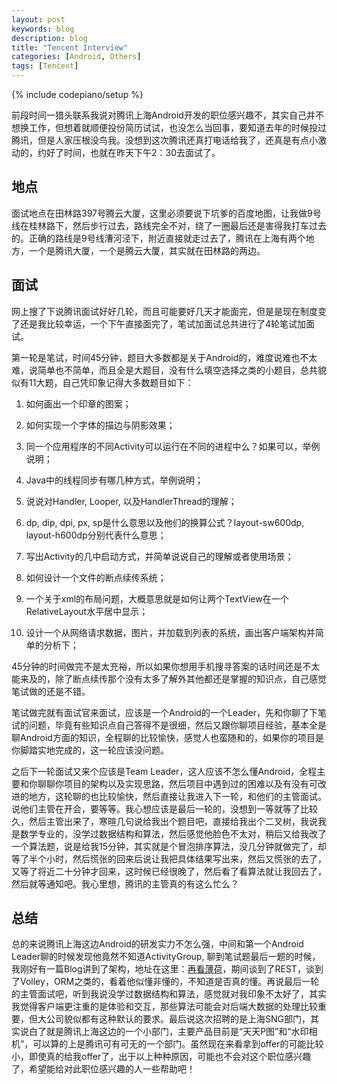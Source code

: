 ```yaml
---
layout: post
keywords: blog
description: blog
title: "Tencent Interview"
categories: [Android, Others]
tags: [Tencent]
---
```

{% include codepiano/setup %}

前段时间一猎头联系我说对腾讯上海Android开发的职位感兴趣不，其实自己并不想换工作，但想着就顺便投份简历试试，也没怎么当回事，要知道去年的时候投过腾讯，但是人家压根没鸟我。没想到这次腾讯还真打电话给我了，还真是有点小激动的，约好了时间，也就在昨天下午2：30去面试了。

## 地点

面试地点在田林路397号腾云大厦，这里必须要说下坑爹的百度地图，让我做9号线在桂林路下，然后步行过去，路线完全不对，绕了一圈最后还是害得我打车过去的。正确的路线是9号线漕河泾下，附近直接就走过去了，腾讯在上海有两个地方，一个是腾讯大厦，一个是腾云大厦，其实就在田林路的两边。

## 面试

网上搜了下说腾讯面试好好几轮，而且可能要好几天才能面完，但是是现在制度变了还是我比较幸运，一个下午直接面完了，笔试加面试总共进行了4轮笔试加面试。

第一轮是笔试，时间45分钟，题目大多数都是关于Android的，难度说难也不太难，说简单也不简单，而且全是大题目，没有什么填空选择之类的小题目，总共貌似有11大题，自己凭印象记得大多数题目如下：

1. 如何画出一个印章的图案；

2. 如何实现一个字体的描边与阴影效果；

3. 同一个应用程序的不同Activity可以运行在不同的进程中么？如果可以，举例说明；

4. Java中的线程同步有哪几种方式，举例说明；

5. 说说对Handler, Looper, 以及HandlerThread的理解；

6. dp, dip, dpi, px, sp是什么意思以及他们的换算公式？layout-sw600dp, layout-h600dp分别代表什么意思；

7. 写出Activity的几中启动方式，并简单说说自己的理解或者使用场景；

8. 如何设计一个文件的断点续传系统；

9. 一个关于xml的布局问题，大概意思就是如何让两个TextView在一个RelativeLayout水平居中显示；

10. 设计一个从网络请求数据，图片，并加载到列表的系统，画出客户端架构并简单的分析下；

45分钟的时间做完不是太充裕，所以如果你想用手机搜寻答案的话时间还是不太能来及的，除了断点续传那个没有太多了解外其他都还是掌握的知识点，自己感觉笔试做的还是不错。

笔试做完就有面试官来面试，应该是一个Android的一个Leader，先和你聊了下笔试的问题，毕竟有些知识点自己答得不是很细，然后又跟你聊项目经验，基本全是聊Android方面的知识，全程聊的比较愉快，感觉人也蛮随和的，如果你的项目是你脚踏实地完成的，这一轮应该没问题。

之后下一轮面试又来个应该是Team Leader，这人应该不怎么懂Android，全程主要和你聊聊你项目的架构以及实现思路，然后项目中遇到过的困难以及有没有可改进的地方，这轮聊的也比较愉快，然后直接让我进入下一轮，和他们的主管面试。说他们主管在开会，要等等。我心想应该是最后一轮的，没想到一等就等了比较久，然后主管出来了，寒暄几句说给我出个题目吧，直接给我出个二叉树，我说我是数学专业的，没学过数据结构和算法，然后感觉他脸色不太对，稍后又给我改了一个算法题，说是给我15分钟，其实就是个冒泡排序算法，没几分钟就做完了，却等了半个小时，然后慌张的回来后说让我把具体结果写出来，然后又慌张的去了，又等了将近二十分钟才回来，这时候已经很晚了，然后看了看算法就让我回去了，然后就等通知吧。我心里想，腾讯的主管真的有这么忙么？

## 总结

总的来说腾讯上海这边Android的研发实力不怎么强，中间和第一个Android Leader聊的时候发现他竟然不知道ActivityGroup, 聊到笔试题最后一题的时候，我刚好有一篇Blog讲到了架构，地址在这里：[再看薄荷](http://stormzhang.github.io/android/2014/03/08/review-boohee-architecture/)，期间谈到了REST，谈到了Volley，ORM之类的，看着他似懂非懂的，不知道是否真的懂。再说最后一轮的主管面试吧，听到我说没学过数据结构和算法，感觉就对我印象不太好了，其实我觉得客户端更注重的是体验和交互，那些算法可能会对后端大数据的处理比较重要，但大公司貌似都有这种默认的要求。最后说这次招聘的是上海SNG部门，其实说白了就是腾讯上海这边的一个小部门，主要产品目前是“天天P图”和“水印相机”，可以算的上是腾讯可有可无的一个部门。虽然现在来看拿到offer的可能比较小，即使真的给我offer了，出于以上种种原因，可能也不会对这个职位感兴趣了，希望能给对此职位感兴趣的人一些帮助吧！

